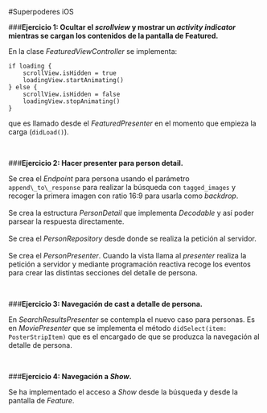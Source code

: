 #Superpoderes iOS

###**Ejercicio 1: Ocultar el *scrollview* y mostrar un *activity indicator* mientras se cargan los contenidos de la pantalla de Featured.**

En la clase *FeaturedViewController* se implementa:

```
if loading {
    scrollView.isHidden = true
    loadingView.startAnimating()
} else {
    scrollView.isHidden = false
    loadingView.stopAnimating()
}

```

que es llamado desde el *FeaturedPresenter* en el momento que empieza la carga (```didLoad()```).

<br>

###**Ejercicio 2: Hacer presenter para person detail.**

Se crea el *Endpoint* para persona usando el parámetro ```append\_to\_response``` para realizar la búsqueda con ```tagged_images``` y recoger la primera imagen con ratio 16:9 para usarla como *backdrop*.
<br><br>
Se crea la estructura *PersonDetail* que implementa *Decodable* y así poder parsear la respuesta directamente.
<br><br>
Se crea el *PersonRepository* desde donde se realiza la petición al servidor.
<br><br>
Se crea el *PersonPresenter*. Cuando la vista llama al *presenter* realiza la petición a servidor y mediante programación reactiva recoge los eventos para crear las distintas secciones del detalle de persona.

<br>

###**Ejercicio 3: Navegación de cast a detalle de persona.**

En *SearchResultsPresenter* se contempla el nuevo caso para personas. Es en *MoviePresenter* que se implementa el método ```didSelect(item: PosterStripItem)``` que es el encargado de que se produzca la navegación al detalle de persona.

<br>

###**Ejercicio 4: Navegación a *Show*.**

Se ha implementado el acceso a *Show* desde la búsqueda y desde la pantalla de *Feature*.